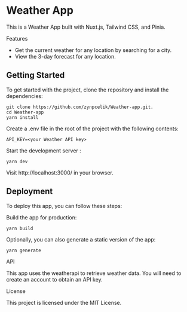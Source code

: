 # Weather App

This is a Weather App built with Nuxt.js, Tailwind CSS, and Pinia.

Features

- Get the current weather for any location by searching for a city.
- View the 3-day forecast for any location.

## Getting Started

To get started with the project, clone the repository and install the dependencies:

    git clone https://github.com/zynpcelik/Weather-app.git.
    cd Weather-app
    yarn install

Create a .env file in the root of the project with the following contents:

    API_KEY=<your Weather API key>

Start the development server :

    yarn dev

Visit http://localhost:3000/ in your browser.

## Deployment

To deploy this app, you can follow these steps:

Build the app for production:

    yarn build

Optionally, you can also generate a static version of the app:

    yarn generate

API

This app uses the weatherapi to retrieve weather data. You will need to create an account to obtain an API key.

License

This project is licensed under the MIT License.
